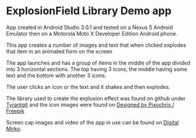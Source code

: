 # ExplosionField Library Demo app

App created in Android Studio 3.0.1 and tested on a Nexus 5 Android Emulator then on a Motorola Moto X Developer Edition Android phone.

This app creates a number of images and text that when clicked explodes that item in an animated form on the screen

The app launches and has a group of items in the middle of the app divided into 3 horizontal sections.
The top having 3 icons, the middle having some text and the bottom with another 3 icons.

The user clicks an icon or the text and it shakes and then explodes.

The library used to create the explosion effect was found on github under <a href="https://github.com/tyrantgit/ExplosionField">Tyrantgit</a> and the icon images were found on <a href="http://www.freepik.com">Designed by Pixochris / Freepik</a>

Screen cap images and video of the app in use can be found on <a href="http://digitalmirko.com/javaApps.html">Digital Mirko</a>.
